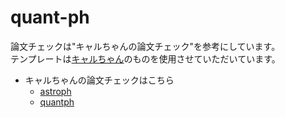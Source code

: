 # quant-ph

論文チェックは"キャルちゃんの論文チェック"を参考にしています。<br>
テンプレートは[キャルちゃん](https://github.com/github-nakasho)のものを使用させていただいています。
- キャルちゃんの論文チェックはこちら
  - [astroph](https://github.com/github-nakasho/astroph)
  - [quantph](https://github.com/github-nakasho/quantph)

